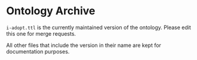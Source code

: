 # Ontology Archive

`i-adopt.ttl` is the currently maintained version of the ontology. Please edit this one for merge requests.

All other files that include the version in their name are kept for documentation purposes.
